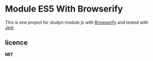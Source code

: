 # Module ES5 With Browserify

 This is  one project for studyn module js with [Browserify](http://browserify.org/) and tested with [Jest](http://facebook.github.io/jest/)


## licence

 **MIT**
